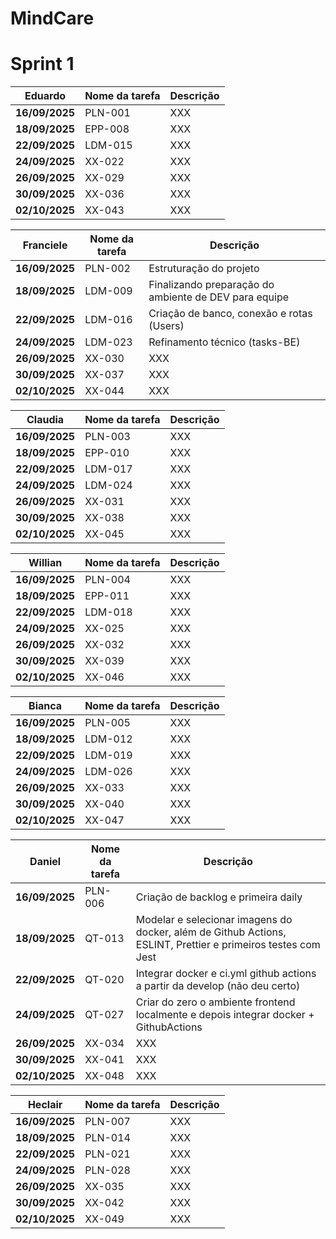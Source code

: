 # MindCare 


# Sprint 1

| **Eduardo**   | **Nome da tarefa** | **Descrição** |
|-----------|---------------|---------------|
| **16/09/2025**   | PLN-001 | XXX |
| **18/09/2025**   | EPP-008 | XXX |
| **22/09/2025**   | LDM-015 | XXX |
| **24/09/2025**   | XX-022 | XXX |
| **26/09/2025**   | XX-029 | XXX |
| **30/09/2025**   | XX-036 | XXX |
| **02/10/2025**   | XX-043 | XXX |

| **Franciele**   | **Nome da tarefa** | **Descrição** |
|-----------|---------------|---------------|
| **16/09/2025**   | PLN-002 | Estruturação do projeto |
| **18/09/2025**   | LDM-009 | Finalizando preparação do ambiente de DEV para equipe |
| **22/09/2025**   | LDM-016 | Criação de banco, conexão e rotas (Users) |
| **24/09/2025**   | LDM-023 | Refinamento técnico (tasks-BE) |
| **26/09/2025**   | XX-030 | XXX |
| **30/09/2025**   | XX-037 | XXX |
| **02/10/2025**   | XX-044 | XXX |

| **Claudia**   | **Nome da tarefa** | **Descrição** |
|-----------|---------------|---------------|
| **16/09/2025**   | PLN-003 | XXX |
| **18/09/2025**   | EPP-010 | XXX |
| **22/09/2025**   | LDM-017 | XXX |
| **24/09/2025**   | LDM-024 | XXX |
| **26/09/2025**   | XX-031 | XXX |
| **30/09/2025**   | XX-038 | XXX |
| **02/10/2025**   | XX-045 | XXX |

| **Willian**   | **Nome da tarefa** | **Descrição** |
|-----------|---------------|---------------|
| **16/09/2025**   | PLN-004 | XXX |
| **18/09/2025**   | EPP-011 | XXX |
| **22/09/2025**   | LDM-018 | XXX |
| **24/09/2025**   | XX-025 | XXX |
| **26/09/2025**   | XX-032 | XXX |
| **30/09/2025**   | XX-039 | XXX |
| **02/10/2025**   | XX-046 | XXX |

| **Bianca**   | **Nome da tarefa** | **Descrição** |
|-----------|---------------|---------------|
| **16/09/2025**   | PLN-005 | XXX |
| **18/09/2025**   | LDM-012 | XXX |
| **22/09/2025**   | LDM-019 | XXX |
| **24/09/2025**   | LDM-026 | XXX |
| **26/09/2025**   | XX-033 | XXX |
| **30/09/2025**   | XX-040 | XXX |
| **02/10/2025**   | XX-047 | XXX |

| **Daniel**   | **Nome da tarefa** | **Descrição** |
|-----------|---------------|---------------|
| **16/09/2025**   | PLN-006 | Criação de backlog e primeira daily |
| **18/09/2025**   | QT-013 | Modelar e selecionar imagens do docker, além de Github Actions, ESLINT, Prettier e primeiros testes com Jest |
| **22/09/2025**   | QT-020 | Integrar docker e ci.yml github actions a partir da develop (não deu certo) |
| **24/09/2025**   | QT-027 | Criar do zero o ambiente frontend localmente e depois integrar docker + GithubActions |
| **26/09/2025**   | XX-034 | XXX |
| **30/09/2025**   | XX-041 | XXX |
| **02/10/2025**   | XX-048 | XXX |

| **Heclair**   | **Nome da tarefa** | **Descrição** |
|-----------|---------------|---------------|
| **16/09/2025**   | PLN-007 | XXX |
| **18/09/2025**   | PLN-014 | XXX |
| **22/09/2025**   | PLN-021 | XXX |
| **24/09/2025**   | PLN-028 | XXX |
| **26/09/2025**   | XX-035 | XXX |
| **30/09/2025**   | XX-042 | XXX |
| **02/10/2025**   | XX-049 | XXX |
